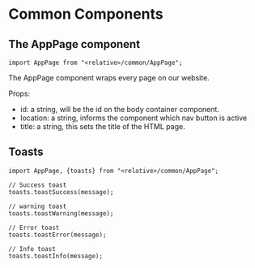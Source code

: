 # Common Components

## The AppPage component

`import AppPage from "<relative>/common/AppPage";`

The AppPage component wraps every page on our website.

Props:

- id: a string, will be the id on the body container component.
- location: a string, informs the component which nav button is active
- title: a string, this sets the title of the HTML page.

## Toasts

`import AppPage, {toasts} from "<relative>/common/AppPage";`

```
// Success toast
toasts.toastSuccess(message);

// warning toast
toasts.toastWarning(message);

// Error toast
toasts.toastError(message);

// Info toast
toasts.toastInfo(message);
```
